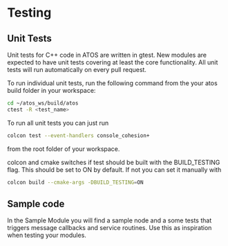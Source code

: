 # Testing

## Unit Tests
Unit tests for C++ code in ATOS are written in gtest. New modules are expected to have unit tests covering at least the core functionality. All unit tests will run automatically on every pull request. 

To run individual unit tests, run the following command from the your atos build folder in your workspace:
```bash
cd ~/atos_ws/build/atos
ctest -R <test_name>
```

To run all unit tests you can just run 
```bash
colcon test --event-handlers console_cohesion+
```
from the root folder of your workspace.

colcon and cmake switches if test should be built with the BUILD_TESTING flag. This should be set to ON by default. If not you can set it manually with
```bash
colcon build --cmake-args -DBUILD_TESTING=ON
```

## Sample code
In the Sample Module you will find a sample node and a some tests that triggers message callbacks and service routines. Use this as inspiration when testing your modules. 